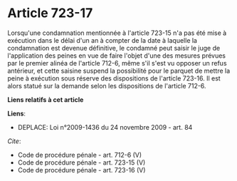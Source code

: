 # Article 723-17

Lorsqu'une condamnation mentionnée à l'article 723-15 n'a pas été mise à exécution dans le délai d'un an à compter de la date
à laquelle la condamnation est devenue définitive, le condamné peut saisir le juge de l'application des peines en vue de
faire l'objet d'une des mesures prévues par le premier alinéa de l'article 712-6, même s'il s'est vu opposer un refus
antérieur, et cette saisine suspend la possibilité pour le parquet de mettre la peine à exécution sous réserve des
dispositions de l'article 723-16. Il est alors statué sur la demande selon les dispositions de l'article 712-6.

**Liens relatifs à cet article**

**Liens**:

  - DEPLACE: Loi n°2009-1436 du 24 novembre 2009 - art. 84

_Cite_:

  - Code de procédure pénale - art. 712-6 (V)
  - Code de procédure pénale - art. 723-15 (V)
  - Code de procédure pénale - art. 723-16 (V)
